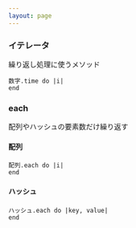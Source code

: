 ```yaml
---
layout: page
---
```

### イテレータ
繰り返し処理に使うメソッド

    数字.time do |i|
    end

### each
配列やハッシュの要素数だけ繰り返す

#### 配列
    配列.each do |i|
    end

#### ハッシュ
    ハッシュ.each do |key, value|
    end
